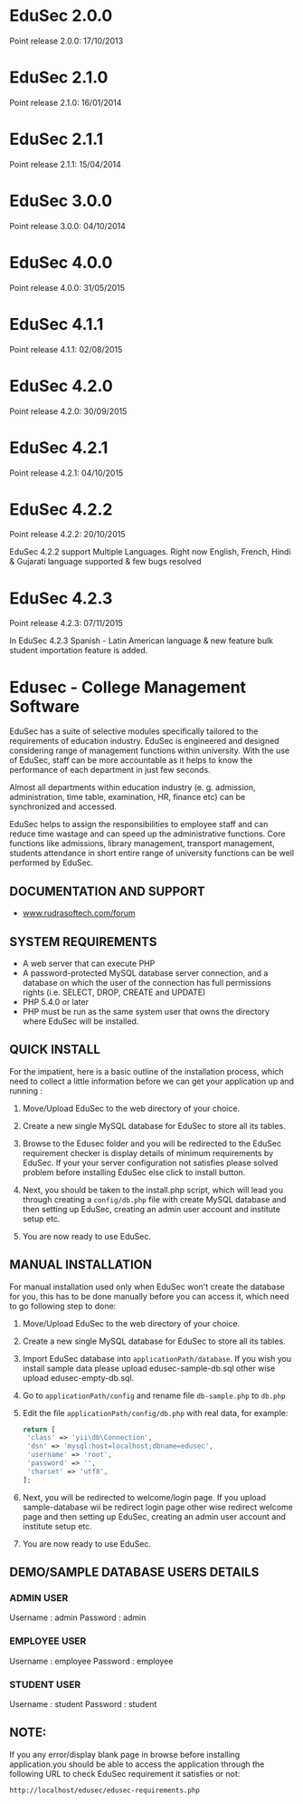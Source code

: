 ﻿# EduSec 2.0.0 #
Point release 2.0.0: 17/10/2013

# EduSec 2.1.0 #
Point release 2.1.0: 16/01/2014

# EduSec 2.1.1 #
Point release 2.1.1: 15/04/2014

# EduSec 3.0.0 #
Point release 3.0.0: 04/10/2014

# EduSec 4.0.0 #
Point release 4.0.0: 31/05/2015

# EduSec 4.1.1 #
Point release 4.1.1: 02/08/2015

# EduSec 4.2.0 #
Point release 4.2.0: 30/09/2015

# EduSec 4.2.1 #
Point release 4.2.1: 04/10/2015

# EduSec 4.2.2 #
Point release 4.2.2: 20/10/2015

EduSec 4.2.2 support Multiple Languages. Right now English, French, Hindi & Gujarati language supported & few bugs resolved

# EduSec 4.2.3 #
Point release 4.2.3: 07/11/2015

In EduSec 4.2.3 Spanish - Latin American language & new feature bulk student importation feature is added.

Edusec - College Management Software
====================================

EduSec has a suite of selective modules specifically tailored to the requirements of education industry. EduSec is engineered and designed considering range of management functions within university. With the use of EduSec, staff can be more accountable as it helps to know the performance of each department in just few seconds. 

Almost all departments within education industry (e. g. admission, administration, time table, examination, HR, finance etc) can be synchronized and accessed. 

EduSec helps to assign the responsibilities to employee staff and can reduce time wastage and can speed up the administrative functions. Core functions like admissions, library management, transport management, students attendance in short entire range of university functions can be well performed by EduSec.


DOCUMENTATION AND SUPPORT
-------------------------
* www.rudrasoftech.com/forum


SYSTEM REQUIREMENTS
-------------------
* A web server that can execute PHP
* A password-protected MySQL database server connection, 
  and a database on which the user of the  connection has 
  full permissions rights (i.e. SELECT, DROP, CREATE and UPDATE)
* PHP 5.4.0 or later
* PHP must be run as the same system user that owns the directory 
  where EduSec will be installed.


QUICK INSTALL
-------------
For the impatient, here is a basic outline of the
installation process, which need to collect a little 
information before we can get your application 
up and running :
 
1) Move/Upload EduSec to the web directory of your choice.

2) Create a new single MySQL database for EduSec to store all
   its tables.

3) Browse to the Edusec folder and you will be redirected 
   to the EduSec requirement checker is display details of 
   minimum requirements by EduSec.
   If your your server configuration not satisfies please 
   solved problem before installing EduSec else click to install button.

4) Next, you should be taken to the install.php script, 
   which will lead you through creating a `config/db.php` 
   file with create MySQL database and then setting up EduSec, 
   creating an admin user account and institute setup etc.    

5) You are now ready to use EduSec.


MANUAL INSTALLATION
-------------------
For manual installation used only when EduSec won't create the database 
for you, this has to be done manually before you can access it,
which need to go following step to done:

1) Move/Upload EduSec to the web directory of your choice.

2) Create a new single MySQL database for EduSec to store all
   its tables.

3) Import EduSec database into `applicationPath/database`.
   If you wish you install sample data please upload edusec-sample-db.sql
   other wise upload edusec-empty-db.sql.   

4) Go to `applicationPath/config` and rename file `db-sample.php` to 
   `db.php`

5) Edit the file `applicationPath/config/db.php` with real data, for example:
   ```php
   return [
	'class' => 'yii\db\Connection',
	'dsn' => 'mysql:host=localhost;dbname=edusec',
	'username' => 'root',
	'password' => '',
	'charset' => 'utf8',
   ];
   ```

6) Next, you will be redirected to welcome/login page.
   If you upload sample-database wii be redirect login page
   other wise redirect welcome page and then setting up EduSec, 
   creating an admin user account and institute setup etc.      

7) You are now ready to use EduSec.


DEMO/SAMPLE DATABASE USERS DETAILS 
----------------------------------
### ADMIN USER
Username : admin
Password : admin

### EMPLOYEE USER
Username : employee
Password : employee

### STUDENT USER
Username : student
Password : student


**NOTE:**
---------- 
If you any error/display blank page in browse before installing application.you should be able to access the application through the following URL to check EduSec requirement it satisfies or not:
~~~
http://localhost/edusec/edusec-requirements.php
~~~
